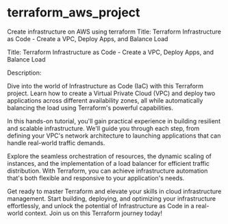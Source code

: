 # terraform_aws_project
Create infrastructure on AWS using terraform
Title: Terraform Infrastructure as Code - Create a VPC, Deploy Apps, and Balance Load

Title: Terraform Infrastructure as Code - Create a VPC, Deploy Apps, and Balance Load

Description:

Dive into the world of Infrastructure as Code (IaC) with this Terraform project. Learn how to create a Virtual Private Cloud (VPC) and deploy two applications across different availability zones, all while automatically balancing the load using Terraform's powerful capabilities.

In this hands-on tutorial, you'll gain practical experience in building resilient and scalable infrastructure. We'll guide you through each step, from defining your VPC's network architecture to launching applications that can handle real-world traffic demands.

Explore the seamless orchestration of resources, the dynamic scaling of instances, and the implementation of a load balancer for efficient traffic distribution. With Terraform, you can achieve infrastructure automation that's both flexible and responsive to your application's needs.

Get ready to master Terraform and elevate your skills in cloud infrastructure management. Start building, deploying, and optimizing your infrastructure effortlessly, and unlock the potential of Infrastructure as Code in a real-world context. Join us on this Terraform journey today!




